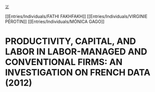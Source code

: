 [🇿](zotero://select/groups/4587578/items/9QKC7TJW)

[[Entries/Individuals/FATHI FAKHFAKH]] [[Entries/Individuals/VIRGINIE PÉROTIN]] [[Entries/Individuals/MÓNICA GAGO]] 
# PRODUCTIVITY, CAPITAL, AND LABOR IN LABOR-MANAGED AND CONVENTIONAL FIRMS: AN INVESTIGATION ON FRENCH DATA (2012)

